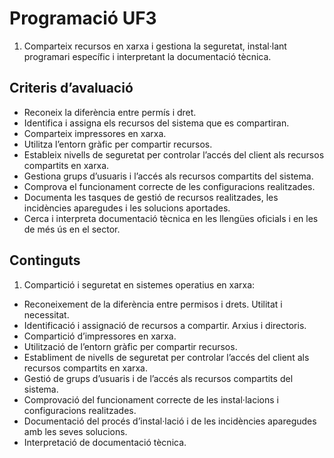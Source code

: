 # Programació UF3

1. Comparteix recursos en xarxa i gestiona la seguretat, instal·lant programari específic i interpretant la
documentació tècnica.

## Criteris d’avaluació

- Reconeix la diferència entre permís i dret.
- Identifica i assigna els recursos del sistema que es compartiran.
- Comparteix impressores en xarxa.
- Utilitza l’entorn gràfic per compartir recursos.
- Estableix nivells de seguretat per controlar l’accés del client als recursos compartits en xarxa.
- Gestiona grups d’usuaris i l’accés als recursos compartits del sistema.
- Comprova el funcionament correcte de les configuracions realitzades.
- Documenta les tasques de gestió de recursos realitzades, les incidències aparegudes i les solucions aportades.
- Cerca i interpreta documentació tècnica en les llengües oficials i en les de més ús en el sector.

## Continguts

1. Compartició i seguretat en sistemes operatius en xarxa:

- Reconeixement de la diferència entre permisos i drets. Utilitat i necessitat.
- Identificació i assignació de recursos a compartir. Arxius i directoris.
- Compartició d’impressores en xarxa.
- Utilització de l’entorn gràfic per compartir recursos.
- Establiment de nivells de seguretat per controlar l’accés del client als recursos compartits en xarxa.
- Gestió de grups d’usuaris i de l’accés als recursos compartits del sistema.
- Comprovació del funcionament correcte de les instal·lacions i configuracions realitzades.
- Documentació del procés d’instal·lació i de les incidències aparegudes amb les seves solucions.
- Interpretació de documentació tècnica.
